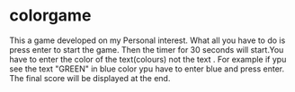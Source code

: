 # colorgame
This a game developed on my Personal interest.
What all you have to do is press enter to start the game.
Then the timer for 30 seconds will start.You have to enter the color of the text(colours) not the text .
For example if ypu see the text "GREEN" in blue color ypu have to enter blue and press enter.
The final score will be displayed at the end.
